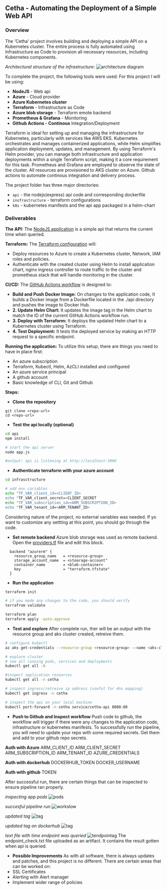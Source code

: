 ## Cetha - Automating the Deployment of a Simple Web API

### Overview
The 'Cetha' project involves building and deploying a simple API on a Kubernetes cluster. The entire process is fully automated using Infrastructure as Code to provision all necessary resources, including Kubernetes components.

_Architectural structure of the infrastructure:_
    ![architecture diagram](./00-images/diagram.png)

To complete the project, the following tools were used:
For this project I will be using:
- __NodeJS__ - Web api
- __Azure__ -  Cloud provider
- __Azure Kubernetes cluster__
- __Terraform__ - Infrastructure as Code
- __Azure blob storage__ - Terraform emote backend
- __Prometheus & Grafana__ - Monitoring
- __Github Actions - Continous__ Integration/Deployment

Terraform is ideal for setting up and managing the infrastructure for Kubernetes, particularly with services like AWS EKS. Kubernetes orchestrates and manages containerized applications, while Helm simplifies application deployment, updates, and management. By using Terraform's Helm provider, you can manage both infrastructure and application deployments within a single Terraform script, making it a core requirement for this task. Prometheus and Grafana are employed to observe the state of the cluster.
All resources are provisioned to AKS cluster on Azure.
Github actions to automate continous integration and delivery process.

The project folder has three major directories:
- `api` - the nodejs(express) api code and corresponding dockerfile
- `insfrastructure` - terraform configurations
- `k8s` - kubernetes manifests and the api app packaged in a helm-chart

### Deliverables

__The API:__
The [NodeJS application](./api/app.js) is a simple api that returns the current time when queried.

__Terraform:__
The [Terraform configuration](./infrastructure/) will:
- Deploy resources to Azure to create a Kubernetes cluster, Network, IAM roles and policies.
- Authenticate with the created cluster using Helm to install application chart, nginx ingress controller to route traffic to the cluster and prometheus stack that will handle monitoring in the cluster.

__CI/CD:__
The [GitHub Actions workflow](.github/workflows/pipeline.yaml) is designed to:
- __Build and Push Docker Image:__
On changes to the application code, It builds a Docker image from a Dockerfile located in the ./api directory and pushes the image to Docker Hub.
- __2. Update Helm Chart:__
It updates the image tag in the Helm chart to match the ID of the current GitHub Actions workflow run.
- __3. Deploy with Terraform:__
It deploys the updated Helm chart to a Kubernetes cluster using Terraform.
- __4. Test Deployment:__
It tests the deployed service by making an HTTP request to a specific endpoint.

__Running the application:__
To utilize this setup, there are things you need to have in place first:
- An azure subscription
- Terraform, Kubectl, Helm, AzCLI installed and configured
- An azure service principal
- A github account
- Basic knowledge of CLI, Git and Github

__Steps:__
- __Clone the repository__
```
git clone <repo-url>
cd <repo-url>
```
- __Test the api locally (optional)__
``` bash
cd api
npm install

# start the api server
node app.js

#output: api is listening at http://localhost:3000
```

- __Authenticate terraform with your azure account__
```bash
cd infrasctructure

# add env cariables
echo "TF_VAR_client_id=<CLIENT_ID>
echo "TF_VAR_client_secret=<CLIENT_SECRET
echo "TF_VAR_subscription_id=<ARM_SUBSCRIPTION_ID>
echo "TF_VAR_tenant_id=<ARM_TENANT_ID>
```

Considering nature of the project, no external variables was needed. If yo want to customize any settting at this point, you should go through the code.

- __Set remote backend__
Azure blob storage was used as remote backend. Open the [providers.tf](./infrastructure/providers.tf) file and edit this block.
```
  backend "azurerm" {
    resource_group_name   = <resource-group>
    storage_account_name  = <stoarage-account"
    container_name        = <blob-container>
    key                   = "terraform.tfstate"
  }
```

- __Run the application__
```bash
terraform init

# if you made any changes to the code, you should verify
terrafrom validate

terraform plan
terraform apply -auto-approve
```

- __Test and explore__
After complete run, ther will be an output with the resource group and aks cluster created, retreive them.

```bash
# configure kubectl
az aks get-credentials --resource-group <resource-group> --name <aks-cluster> --overwrite-existing

# explore cluster
# see all running pods, services and deployments
kubectl get all -A

#inspect spplication resources
kubectl get all -n cetha

# inspect ingress/retreive ip address (useful for dns mapping)
kubectl get ingress -n cetha

# inspect the api on your local machine
kubectl port-forward -n cetha service/cetha-api 8080:80

```

- __Push to Github and Inspect workflow__
Push code to github, the workflow will trigger if there were any changes to the application code, infrastructure or kubernetes manifests. To successfully run the pipeline, you will need to update your repo with some required secrets. Get them and add to your github repo secrets.

__Auth with Azure__
ARM_CLIENT_ID
ARM_CLIENT_SECRET
ARM_SUBSCRIPTION_ID
ARM_TENANT_ID
AZURE_CREDENTIALS

__Auth with dockerhub__
DOCKERHUB_TOKEN
DOCKER_USERNAME

__Auth with github__
TOKEN

After successful run, there are certain things that can be inspected to ensure pipeline ran properly.

_inspecting app pods_
![pods](./00-images/Screenshot%202024-09-03%20at%2022.59.23.png)

_succesful pipeline run_
![workslow](./00-images/Screenshot%202024-09-04%20at%2003.50.15.png)

_updated tag_
![tag](./00-images/Screenshot%202024-09-04%20at%2003.55.54.png)

_updated tag on dockerhub_
![tag](./00-images/Screenshot%202024-09-04%20at%2003.57.28.png)

_text file with time endpoint was queried_
![tendpointag](./00-images/Screenshot%202024-09-04%20at%2016.11.29.png)
The endpoint_check.txt file uploaded as an artifact. It contains the result gotten when api is queried.

- __Possible Improvements__
As with all software, there is always updates and patches, and this project is no different. There are certain areas that can be worked on:
- SSL Certificates
- Alerting with Alert manager
- Implement wider range of policies